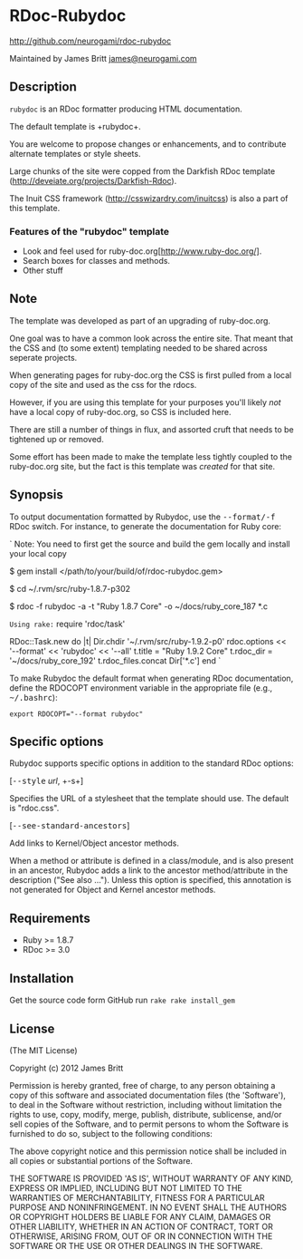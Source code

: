 # RDoc-Rubydoc #

http://github.com/neurogami/rdoc-rubydoc

Maintained by James Britt <james@neurogami.com>


## Description

`rubydoc` is an RDoc formatter producing HTML documentation.

The default template is +rubydoc+.

You are welcome to propose changes or enhancements, and to contribute alternate templates or style sheets.

Large chunks of the site were copped from the Darkfish RDoc template (http://deveiate.org/projects/Darkfish-Rdoc).

The Inuit CSS framework (http://csswizardry.com/inuitcss) is also a part of this template.


### Features of the "rubydoc" template

- Look and feel used for ruby-doc.org[http://www.ruby-doc.org/].
- Search boxes for classes and methods.
- Other stuff


## Note ##

The template was developed as part of an upgrading of ruby-doc.org.  

One goal was to have a common look across the entire site.  That meant that the CSS and (to some extent) templating needed to be shared across seperate projects.

When generating pages for ruby-doc.org the CSS is first pulled from a local copy of the site and used as the css for the rdocs.

However, if you are using this template for your purposes you'll likely *not* have a local copy of ruby-doc.org, so CSS is included here.

There are still a number of things in flux, and assorted cruft that needs to be tightened up or removed.

Some effort has been made to make the template less tightly coupled to the ruby-doc.org site, but the fact is this template was _created_ for that site.



## Synopsis

To output documentation formatted by Rubydoc, use the <tt>--format/-f</tt>
RDoc switch. For instance, to generate the documentation for Ruby core:

`
 Note: You need to first get the source and build the gem locally and install your local copy

 $ gem install </path/to/your/build/of/rdoc-rubydoc.gem>

 $ cd ~/.rvm/src/ruby-1.8.7-p302

 $ rdoc -f rubydoc -a -t "Ruby 1.8.7 Core" -o ~/docs/ruby_core_187 *.c

`
Using rake:
`
  require 'rdoc/task'

  RDoc::Task.new do |t|
    Dir.chdir '~/.rvm/src/ruby-1.9.2-p0'
    rdoc.options <<
      '--format' << 'rubydoc' <<
      '--all'
    t.title = "Ruby 1.9.2 Core"
    t.rdoc_dir = '~/docs/ruby_core_192'
    t.rdoc_files.concat Dir['*.c']
  end
`

To make Rubydoc the default format when generating RDoc documentation,
define the RDOCOPT environment variable in the appropriate file
(e.g., <tt>~/.bashrc</tt>):

`
  export RDOCOPT="--format rubydoc"
`

## Specific options

Rubydoc supports specific options in addition to the standard RDoc options:

[<tt>--style</tt> _url_, +-s+]

  Specifies the URL of a stylesheet that the template should use.
  The default is "rdoc.css".

[<tt>--see-standard-ancestors</tt>]

  Add links to Kernel/Object ancestor methods.

  When a method or attribute is defined in a class/module, and is also
  present in an ancestor, Rubydoc adds a link to the ancestor method/attribute
  in the description ("See also ..."). Unless this option is specified,
  this annotation is not generated for Object and Kernel ancestor methods.

## Requirements

- Ruby >= 1.8.7
- RDoc >= 3.0

## Installation
  
  Get the source code form GitHub
  run `rake rake install_gem`


  
## License

(The MIT License)

Copyright (c) 2012 James Britt

Permission is hereby granted, free of charge, to any person obtaining
a copy of this software and associated documentation files (the
'Software'), to deal in the Software without restriction, including
without limitation the rights to use, copy, modify, merge, publish,
distribute, sublicense, and/or sell copies of the Software, and to
permit persons to whom the Software is furnished to do so, subject to
the following conditions:

The above copyright notice and this permission notice shall be
included in all copies or substantial portions of the Software.

THE SOFTWARE IS PROVIDED 'AS IS', WITHOUT WARRANTY OF ANY KIND,
EXPRESS OR IMPLIED, INCLUDING BUT NOT LIMITED TO THE WARRANTIES OF
MERCHANTABILITY, FITNESS FOR A PARTICULAR PURPOSE AND NONINFRINGEMENT.
IN NO EVENT SHALL THE AUTHORS OR COPYRIGHT HOLDERS BE LIABLE FOR ANY
CLAIM, DAMAGES OR OTHER LIABILITY, WHETHER IN AN ACTION OF CONTRACT,
TORT OR OTHERWISE, ARISING FROM, OUT OF OR IN CONNECTION WITH THE
SOFTWARE OR THE USE OR OTHER DEALINGS IN THE SOFTWARE.
